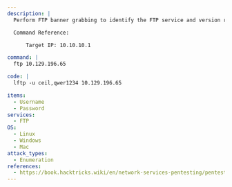 ```yaml
---
description: |
  Perform FTP banner grabbing to identify the FTP service and version running on a target system. The provided commands use tools like Nmap, Netcat, and OpenSSL to connect to the FTP port, retrieve the service banner, and gather valuable information for enumeration and assessment. This technique helps in fingerprinting the FTP server and discovering potential vulnerabilities.

  Command Reference:

      Target IP: 10.10.10.1

command: |
  ftp 10.129.196.65

code: |
  lftp -u ceil,qwer1234 10.129.196.65

items:
  - Username
  - Password
services:
  - FTP
OS:
  - Linux
  - Windows
  - Mac
attack_types:
  - Enumeration
references:
  - https://book.hacktricks.wiki/en/network-services-pentesting/pentesting-ftp/index.html
---
```


